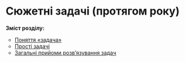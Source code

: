 # Сюжетні задачі (протягом року)
<p><b>Зміст розділу:</b></p>
<ul type="circle">
<li><a href="http://mathmon14.ed-era.com/1/ponyattya_zadacha.html">Поняття «задача»</a></li>
<li><a href="http://mathmon14.ed-era.com/1/prosti_zadachi.html">Прості задачі</a></li>
<li><a href="http://mathmon14.ed-era.com/1/zagalni_priiomi_rozvyazuvannya_zadach.html">Загальні прийоми розв’язування задач</a></li>
</ul>
